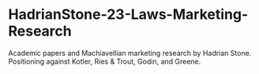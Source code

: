 # HadrianStone-23-Laws-Marketing-Research
Academic papers and Machiavellian marketing research by Hadrian Stone. Positioning against Kotler, Ries &amp; Trout, Godin, and Greene.
